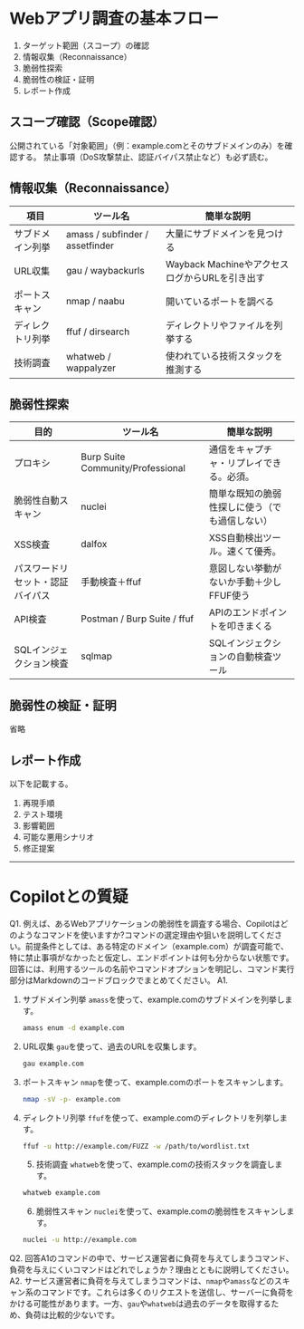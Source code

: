 # Webアプリ調査の基本フロー
1. ターゲット範囲（スコープ）の確認
2. 情報収集（Reconnaissance）
3. 脆弱性探索
4. 脆弱性の検証・証明
5. レポート作成

## スコープ確認（Scope確認）
公開されている「対象範囲」（例：example.comとそのサブドメインのみ）を確認する。
禁止事項（DoS攻撃禁止、認証バイパス禁止など）も必ず読む。

## 情報収集（Reconnaissance）

| 項目             | ツール名                          | 簡単な説明                                   |
|------------------|----------------------------------|--------------------------------------------|
| サブドメイン列挙 | amass / subfinder / assetfinder  | 大量にサブドメインを見つける                 |
| URL収集          | gau / waybackurls               | Wayback MachineやアクセスログからURLを引き出す |
| ポートスキャン    | nmap / naabu                    | 開いているポートを調べる                     |
| ディレクトリ列挙  | ffuf / dirsearch                | ディレクトリやファイルを列挙する             |
| 技術調査         | whatweb / wappalyzer            | 使われている技術スタックを推測する           |

## 脆弱性探索

| 目的                     | ツール名                              | 簡単な説明                                   |
|--------------------------|--------------------------------------|--------------------------------------------|
| プロキシ                 | Burp Suite Community/Professional   | 通信をキャプチャ・リプレイできる。必須。     |
| 脆弱性自動スキャン       | nuclei                               | 簡単な既知の脆弱性探しに使う（でも過信しない） |
| XSS検査                  | dalfox                              | XSS自動検出ツール。速くて優秀。             |
| パスワードリセット・認証バイパス | 手動検査＋ffuf                       | 意図しない挙動がないか手動＋少しFFUF使う     |
| API検査                  | Postman / Burp Suite / ffuf         | APIのエンドポイントを叩きまくる             |
| SQLインジェクション検査   | sqlmap                               | SQLインジェクションの自動検査ツール           |

## 脆弱性の検証・証明

省略

## レポート作成

以下を記載する。
1. 再現手順
2. テスト環境
3. 影響範囲
4. 可能な悪用シナリオ
5. 修正提案


---

# Copilotとの質疑
Q1. 例えば、あるWebアプリケーションの脆弱性を調査する場合、Copilotはどのようなコマンドを使いますか?コマンドの選定理由や狙いを説明してください。前提条件としては、ある特定のドメイン（example.com）が調査可能で、特に禁止事項がなかったと仮定し、エンドポイントは何も分からない状態です。回答には、利用するツールの名前やコマンドオプションを明記し、コマンド実行部分はMarkdownのコードブロックでまとめてください。
A1. 
1. サブドメイン列挙
`amass`を使って、example.comのサブドメインを列挙します。
    ```bash
    amass enum -d example.com
    ```
2. URL収集
    `gau`を使って、過去のURLを収集します。
    ```bash
    gau example.com
    ```
3. ポートスキャン
    `nmap`を使って、example.comのポートをスキャンします。
    ```bash
    nmap -sV -p- example.com
    ```
4. ディレクトリ列挙
    `ffuf`を使って、example.comのディレクトリを列挙します。
    ```bash
    ffuf -u http://example.com/FUZZ -w /path/to/wordlist.txt
    ```
    5. 技術調査
    `whatweb`を使って、example.comの技術スタックを調査します。
    ```bash
    whatweb example.com
    ```
    6. 脆弱性スキャン
    `nuclei`を使って、example.comの脆弱性をスキャンします。
    ```bash
    nuclei -u http://example.com
    ```

Q2. 回答A1のコマンドの中で、サービス運営者に負荷を与えてしまうコマンド、負荷を与えにくいコマンドはどれでしょうか？理由とともに説明してください。
A2. サービス運営者に負荷を与えてしまうコマンドは、`nmap`や`amass`などのスキャン系のコマンドです。これらは多くのリクエストを送信し、サーバーに負荷をかける可能性があります。一方、`gau`や`whatweb`は過去のデータを取得するため、負荷は比較的少ないです。
